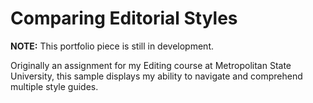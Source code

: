 # Comparing Editorial Styles

**NOTE:** This portfolio piece is still in development.

Originally an assignment for my Editing course at Metropolitan State University, this sample
displays my ability to navigate and comprehend multiple style guides.
